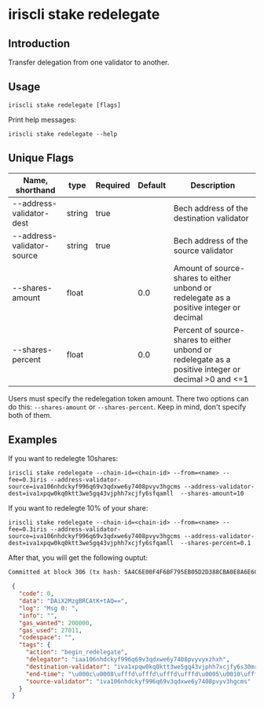 # iriscli stake redelegate

## Introduction

Transfer delegation from one validator to another.

## Usage

```
iriscli stake redelegate [flags]
```

Print help messages:

```
iriscli stake redelegate --help
```

## Unique Flags

| Name, shorthand            | type   | Required | Default  | Description                                                                                         |
| -------------------------- | -----  | -------- | -------- | --------------------------------------------------------------------------------------------------- |
| --address-validator-dest   | string | true     |          | Bech address of the destination validator                                                           |
| --address-validator-source | string | true     |          | Bech address of the source validator                                                                |
| --shares-amount            | float  |          | 0.0      | Amount of source-shares to either unbond or redelegate as a positive integer or decimal             |
| --shares-percent           | float  |          | 0.0      | Percent of source-shares to either unbond or redelegate as a positive integer or decimal >0 and <=1 |

Users must specify the redelegation token amount. There two options can do this: `--shares-amount` or `--shares-percent`. Keep in mind, don't specify both of them.

## Examples

If you want to redelegte 10shares:
```
iriscli stake redelegate --chain-id=<chain-id> --from=<name> --fee=0.3iris --address-validator-source=iva106nhdckyf996q69v3qdxwe6y7408pvyv3hgcms --address-validator-dest=iva1xpqw0kq0ktt3we5gq43vjphh7xcjfy6sfqamll  --shares-amount=10
```

If you want to redelegte 10% of your share:
```
iriscli stake redelegate --chain-id=<chain-id> --from=<name> --fee=0.3iris --address-validator-source=iva106nhdckyf996q69v3qdxwe6y7408pvyv3hgcms --address-validator-dest=iva1xpqw0kq0ktt3we5gq43vjphh7xcjfy6sfqamll  --shares-percent=0.1
```

After that, you will get the following ouptut:

```txt
Committed at block 306 (tx hash: 5A4C6E00F4F6BF795EB05D2D388CBA0E8A6E6CF17669314B1EE6A31729A22450, response: {Code:0 Data:[] Log:Msg 0:  Info: GasWanted:200000 GasUsed:3398 Tags:[{Key:[97 99 116 105 111 110] Value:[115 101 114 118 105 99 101 45 119 105 116 104 100 114 97 119 45 102 101 101 115] XXX_NoUnkeyedLiteral:{} XXX_unrecognized:[] XXX_sizecache:0} {Key:[99 111 109 112 108 101 116 101 67 111 110 115 117 109 101 100 84 120 70 101 101 45 105 114 105 115 45 97 116 116 111] Value:[34 54 55 57 54 48 48 48 48 48 48 48 48 48 48 48 34] XXX_NoUnkeyedLiteral:{} XXX_unrecognized:[] XXX_sizecache:0}] Codespace: XXX_NoUnkeyedLiteral:{} XXX_unrecognized:[] XXX_sizecache:0})
```

```json
 {
   "code": 0,
   "data": "DAiX2MzgBRCAtK+tAQ==",
   "log": "Msg 0: ",
   "info": "",
   "gas_wanted": 200000,
   "gas_used": 27011,
   "codespace": "",
   "tags": {
     "action": "begin_redelegate",
     "delegator": "iaa106nhdckyf996q69v3qdxwe6y7408pvyvyxzhxh",
     "destination-validator": "iva1xpqw0kq0ktt3we5gq43vjphh7xcjfy6s30mrlz",
     "end-time": "\u000c\u0008\ufffd\ufffd\ufffd\ufffd\u0005\u0010\ufffd\ufffd\ufffd\ufffd\u0001",
     "source-validator": "iva106nhdckyf996q69v3qdxwe6y7408pvyv3hgcms"
   }
 }
```